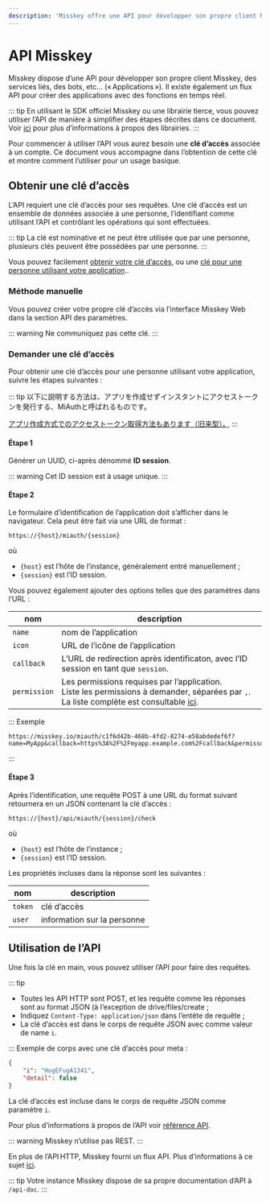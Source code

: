 ```yaml
---
description: 'Misskey offre une API pour développer son propre client Misskey, des services, des bots, etc… (« Applications ».'
---
```


# API Misskey
Misskey dispose d’une APi pour développer son propre client Misskey, des services liés, des bots, etc… (« Applications »).
Il existe également un flux API pour créer des applications avec des fonctions en temps réel.

::: tip
En utilisant le SDK officiel Misskey ou une librairie tierce, vous pouvez utiliser l’API de manière à simplifier des étapes décrites dans ce document.
Voir [ici](TODO) pour plus d’informations à propos des librairies.
:::

Pour commencer à utiliser l’API vous aurez besoin une **clé d’accès** associée à un compte.
Ce document vous accompagne dans l’obtention de cette clé et montre comment l’utiliser pour un usage basique.

## Obtenir une clé d’accès
L’API requiert une clé d’accès pour ses requêtes.
Une clé d’accès est un ensemble de données associée à une personne, l’identifiant comme utilisant l’API et contrôlant les opérations qui sont effectuées.

::: tip
La clé est nominative et ne peut être utilisée que par une personne, plusieurs clés peuvent être possédées par une personne.
:::

Vous pouvez facilement [obtenir votre clé d’accès](#Méthode-manuelle), ou une [clé pour une personne utilisant votre application](#Demander-une-clé-d’accès)..

### Méthode manuelle
Vous pouvez créer votre propre clé d’accès via l’interface Misskey Web dans la section API des paramètres.

::: warning
Ne communiquez pas cette clé.
:::

### Demander une clé d’accès
Pour obtenir une clé d’accès pour une personne utilisant votre application, suivre les étapes suivantes :

::: tip
以下に説明する方法は、アプリを作成せずインスタントにアクセストークンを発行する、MiAuthと呼ばれるものです。

[アプリ作成方式でのアクセストークン取得方法もあります（旧来型）。](./app)
:::

#### Étape 1
Générer un UUID, ci-après dénommé **ID session**.

::: warning
Cet ID session est à usage unique.
:::

#### Étape 2
Le formulaire d’identification de l’application doit s’afficher dans le navigateur. Cela peut être fait via une URL de format :

```:no-line-numbers
https://{host}/miauth/{session}
```

où
- `{host}` est l’hôte de l’instance, généralement entré manuellement ;
- `{session}` est l’ID session.

Vous pouvez également ajouter des options telles que des paramètres dans l’URL :

| nom | description |
| ---- | ---- |
| `name` | nom de l’application |
| `icon` | URL de l’icône de l’application |
| `callback` | L’URL de redirection après identificaton, avec l’ID session en tant que `session`. |
| `permission` | Les permissions requises par l’application. <br>Liste les permissions à demander, séparées par `,`. La liste complète est consultable [ici](TODO). |

::: Exemple
```:no-line-numbers
https://misskey.io/miauth/c1f6d42b-468b-4fd2-8274-e58abdedef6f?name=MyApp&callback=https%3A%2F%2Fmyapp.example.com%2Fcallback&permisson=write:notes,write:following,read:drive
```
:::

#### Étape 3
Après l’identification, une requête POST à une URL du format suivant retournera en un JSON contenant la clé d’accès :
```:no-line-numbers
https://{host}/api/miauth/{session}/check
```

où
- `{host}` est l’hôte de l’instance ;
- `{session}` est l’ID session.

Les propriétés incluses dans la réponse sont les suivantes :

| nom | description |
| ---- | ---- |
| `token` | clé d’accès |
| `user` | information sur la personne |

## Utilisation de l’API
Une fois la clé en main, vous pouvez utiliser l’API pour faire des requêtes.

::: tip
- Toutes les API HTTP sont POST, et les requête comme les réponses sont au format JSON (à l’exception de drive/files/create ;
- Indiquez `Content-Type: application/json` dans l’entête de requête ;
- La clé d’accès est dans le corps de requête JSON avec comme valeur de name `i`.

:::
Exemple de corps avec une clé d’accès pour meta :

```json
{
    "i": "HogEFugA1341",
    "detail": false
}
```

La clé d’accès est incluse dans le corps de requête JSON comme paramètre `i`.

Pour plus d’informations à propos de l’API voir [référence API](./endpoints.html).

::: warning
Misskey n’utilise pas REST.
:::

En plus de l’API HTTP, Misskey fourni un flux API. Plus d’informations à ce sujet [ici](.streaming/).

::: tip
Votre instance Misskey dispose de sa propre documentation d’API à `/api-doc`.
:::
